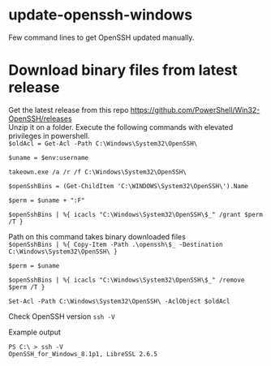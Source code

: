 # update-openssh-windows
Few command lines to get OpenSSH updated manually.

# Download binary files from latest release
Get the latest release from this repo https://github.com/PowerShell/Win32-OpenSSH/releases<br>
Unzip it on a folder. Execute the following commands with elevated privileges in powershell.<br>
```$oldAcl = Get-Acl -Path C:\Windows\System32\OpenSSH\```

```$uname = $env:username```

```takeown.exe /a /r /f C:\Windows\System32\OpenSSH\```

```$openSshBins = (Get-ChildItem 'C:\WINDOWS\System32\OpenSSH\').Name```

```$perm = $uname + ":F"```

```$openSshBins | %{ icacls "C:\Windows\System32\OpenSSH\$_" /grant $perm /T }```

Path on this command takes binary downloaded files <br>
```$openSshBins | %{ Copy-Item -Path .\openssh\$_ -Destination C:\Windows\System32\OpenSSH\ }```

```$perm = $uname```

```$openSshBins | %{ icacls "C:\Windows\System32\OpenSSH\$_" /remove $perm /T }```

```Set-Acl -Path C:\Windows\System32\OpenSSH\ -AclObject $oldAcl```

Check OpenSSH version
```ssh -V```

Example output
```
PS C:\ > ssh -V
OpenSSH_for_Windows_8.1p1, LibreSSL 2.6.5
```
